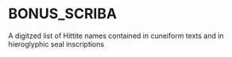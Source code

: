 # BONUS_SCRIBA
A digitzed list of Hittite names contained in cuneiform texts and in hieroglyphic seal inscriptions
